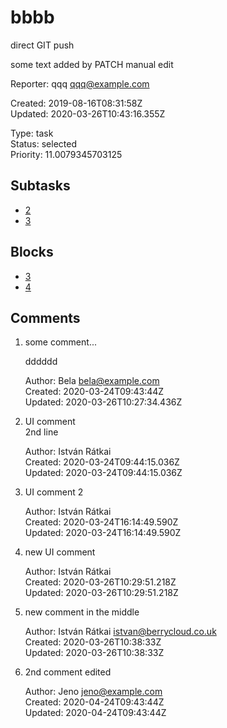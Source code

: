 # bbbb

direct GIT push

some text added by PATCH
manual edit

Reporter: qqq <qqq@example.com>  

Created: 2019-08-16T08:31:58Z  
Updated: 2020-03-26T10:43:16.355Z

Type: task  
Status: selected  
Priority: 11.0079345703125

## Subtasks
- [2](2.md "2nd issue")
- [3](3.md "Edit the new file")

## Blocks
- [3](3.md "Edit the new file")
- [4](4.md "Unreferenced issue")

## Comments
1.  some comment...

    dddddd

    Author: Bela <bela@example.com>  
    Created: 2020-03-24T09:43:44Z  
    Updated: 2020-03-26T10:27:34.436Z

2.  UI comment  
    2nd line

    Author: István Rátkai  
    Created: 2020-03-24T09:44:15.036Z  
    Updated: 2020-03-24T09:44:15.036Z

3.  UI comment 2

    Author: István Rátkai  
    Created: 2020-03-24T16:14:49.590Z  
    Updated: 2020-03-24T16:14:49.590Z

4.  new UI comment

    Author: István Rátkai  
    Created: 2020-03-26T10:29:51.218Z  
    Updated: 2020-03-26T10:29:51.218Z

5.  new comment in the middle

    Author: István Rátkai <istvan@berrycloud.co.uk>  
    Created: 2020-03-26T10:38:33Z  
    Updated: 2020-03-26T10:38:33Z

6.  2nd comment edited

    Author: Jeno <jeno@example.com>  
    Created: 2020-04-24T09:43:44Z  
    Updated: 2020-04-24T09:43:44Z
